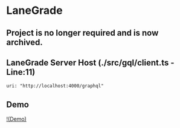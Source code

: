 # LaneGrade

## Project is no longer required and is now archived.

## LaneGrade Server Host (./src/gql/client.ts - Line:11)

`uri: "http://localhost:4000/graphql"`

## Demo

[!(Demo)](./LaneGrade.mp4)